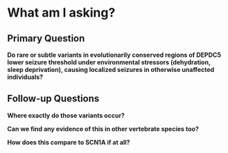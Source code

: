 # What am I asking?

## Primary Question

**Do rare or subtle variants in evolutionarily conserved regions of DEPDC5 lower seizure threshold under environmental stressors (dehydration, sleep deprivation), causing localized seizures in otherwise unaffected individuals?**

## Follow-up Questions

**Where exactly do those variants occur?**

**Can we find any evidence of this in other vertebrate species too?**

**How does this compare to SCN1A if at all?**